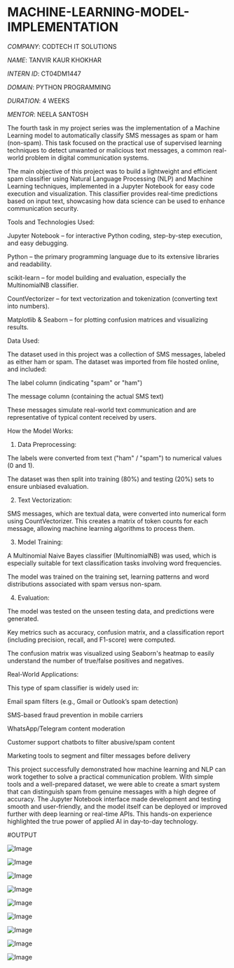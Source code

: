 # MACHINE-LEARNING-MODEL-IMPLEMENTATION

*COMPANY*: CODTECH IT SOLUTIONS

*NAME*: TANVIR KAUR KHOKHAR

*INTERN ID*: CT04DM1447

*DOMAIN*: PYTHON PROGRAMMING

*DURATION*: 4 WEEKS

*MENTOR*: NEELA SANTOSH

The fourth task in my project series was the implementation of a Machine Learning model to automatically classify SMS messages as spam or ham (non-spam). This task focused on the practical use of supervised learning techniques to detect unwanted or malicious text messages, a common real-world problem in digital communication systems.

The main objective of this project was to build a lightweight and efficient spam classifier using Natural Language Processing (NLP) and Machine Learning techniques, implemented in a Jupyter Notebook for easy code execution and visualization. This classifier provides real-time predictions based on input text, showcasing how data science can be used to enhance communication security.

Tools and Technologies Used:

Jupyter Notebook – for interactive Python coding, step-by-step execution, and easy debugging.

Python – the primary programming language due to its extensive libraries and readability.

scikit-learn – for model building and evaluation, especially the MultinomialNB classifier.

CountVectorizer – for text vectorization and tokenization (converting text into numbers).

Matplotlib & Seaborn – for plotting confusion matrices and visualizing results.

Data Used:

The dataset used in this project was a collection of SMS messages, labeled as either ham or spam. The dataset was imported from file hosted online, and included: 

The label column (indicating "spam" or "ham")

The message column (containing the actual SMS text)

These messages simulate real-world text communication and are representative of typical content received by users.

How the Model Works:

1. Data Preprocessing:

The labels were converted from text ("ham" / "spam") to numerical values (0 and 1).

The dataset was then split into training (80%) and testing (20%) sets to ensure unbiased evaluation.

2. Text Vectorization:

SMS messages, which are textual data, were converted into numerical form using CountVectorizer. This creates a matrix of token counts for each message, allowing machine learning algorithms to process them.

3. Model Training:

A Multinomial Naive Bayes classifier (MultinomialNB) was used, which is especially suitable for text classification tasks involving word frequencies.

The model was trained on the training set, learning patterns and word distributions associated with spam versus non-spam.

4. Evaluation:

The model was tested on the unseen testing data, and predictions were generated.

Key metrics such as accuracy, confusion matrix, and a classification report (including precision, recall, and F1-score) were computed.

The confusion matrix was visualized using Seaborn's heatmap to easily understand the number of true/false positives and negatives.

Real-World Applications:

This type of spam classifier is widely used in:

Email spam filters (e.g., Gmail or Outlook’s spam detection)

SMS-based fraud prevention in mobile carriers

WhatsApp/Telegram content moderation

Customer support chatbots to filter abusive/spam content

Marketing tools to segment and filter messages before delivery

This project successfully demonstrated how machine learning and NLP can work together to solve a practical communication problem. With simple tools and a well-prepared dataset, we were able to create a smart system that can distinguish spam from genuine messages with a high degree of accuracy. The Jupyter Notebook interface made development and testing smooth and user-friendly, and the model itself can be deployed or improved further with deep learning or real-time APIs. This hands-on experience highlighted the true power of applied AI in day-to-day technology.

#OUTPUT

![Image](https://github.com/user-attachments/assets/888d46f5-91b6-4aeb-bdf4-4affccb3bee3)

![Image](https://github.com/user-attachments/assets/b659df14-c2b5-4749-aa80-b30bdf5c62a3)

![Image](https://github.com/user-attachments/assets/32148154-c2d9-4201-aa68-775e937d36b8)

![Image](https://github.com/user-attachments/assets/ce2aba62-9113-4d17-b5dd-96fdd8104daf)

![Image](https://github.com/user-attachments/assets/0964e166-6570-40c5-9cfc-08d054913232)

![Image](https://github.com/user-attachments/assets/2ed92a6b-858d-4189-a937-09b5323a5aae)

![Image](https://github.com/user-attachments/assets/9b7e551f-754a-43ba-b98b-1bde5cfeb98d)

![Image](https://github.com/user-attachments/assets/3ed11340-053f-4838-b8e5-0231f87b2f9e)

![Image](https://github.com/user-attachments/assets/be7b34a8-a99b-40ae-8bec-13237060695b)
